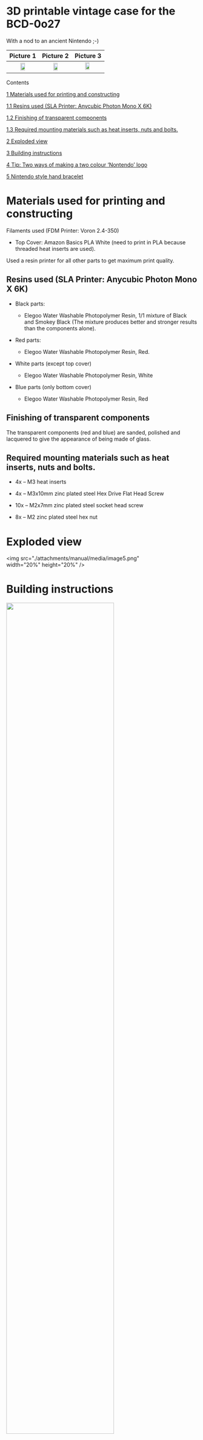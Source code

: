 # 3D printable vintage case for the BCD-0o27

With a nod to an ancient Nintendo ;-)

| Picture 1 | Picture 2 | Picture 3 |
|:---------:|:---------:|:---------:|
| <img src="./attachments/manual/media/image1.jpg" width="40%" height="40%" /> | <img src="./attachments/manual/media/image2.jpg" width="40%" height="40%" /> | <img src="./attachments/manual/media/image3.jpg" width="40%" height="40%" /> |

Contents

[1 Materials used for printing and constructing](#materials-used-for-printing-and-constructing)

[1.1 Resins used (SLA Printer: Anycubic Photon Mono X 6K)](#resins-used-sla-printer-anycubic-photon-mono-x-6k)

[1.2 Finishing of transparent components](#finishing-of-transparent-components)

[1.3 Required mounting materials such as heat inserts, nuts and bolts.](#required-mounting-materials-such-as-heat-inserts-nuts-and-bolts.)

[2 Exploded view](#exploded-view)

[3 Building instructions](#building-instructions)

[4 Tip: Two ways of making a two colour ‘Nontendo’ logo](#tip-two-ways-of-making-a-two-colour-nontendo-logo)

[5 Nintendo style hand bracelet](#nintendo-style-hand-bracelet)

#  

# Materials used for printing and constructing

Filaments used (FDM Printer: Voron 2.4-350)

-   Top Cover: Amazon Basics PLA White (need to print in PLA because
    threaded heat inserts are used).

Used a resin printer for all other parts to get maximum print quality.

## Resins used (SLA Printer: Anycubic Photon Mono X 6K)

-   Black parts:

    -   Elegoo Water Washable Photopolymer Resin, 1/1 mixture of Black
        and Smokey Black (The mixture produces better and stronger
        results than the components alone).

-   Red parts:

    -   Elegoo Water Washable Photopolymer Resin, Red.

-   White parts (except top cover)

    -   Elegoo Water Washable Photopolymer Resin, White

-   Blue parts (only bottom cover)

    -   Elegoo Water Washable Photopolymer Resin, Red

## Finishing of transparent components

The transparent components (red and blue) are sanded, polished and
lacquered to give the appearance of being made of glass.

## Required mounting materials such as heat inserts, nuts and bolts.

-   4x – M3 heat inserts

-   4x – M3x10mm zinc plated steel Hex Drive Flat Head Screw

-   10x – M2x7mm zinc plated steel socket head screw

-   8x – M2 zinc plated steel hex nut

# Exploded view

<img src="./attachments/manual/media/image5.png"  width="20%" height="20%" />

# Building instructions

<img src="./attachments/manual/media/image6.png" style="width:75%;height:75%" />

<img src="./attachments/manual/media/image7.png" style="width:75%;height:75%" />

<img src="./attachments/manual/media/image8.png" style="width:75%;height:75%" />

<img src="./attachments/manual/media/image9.png" style="width:75%;height:75%" />

<img src="./attachments/manual/media/image10.png" style="width:75%;height:75%" />

<img src="./attachments/manual/media/image11.png" style="width:75%;height:75%" />

<img src="./attachments/manual/media/image12.png" style="width:75%;height:75%" />

<img src="./attachments/manual/media/image13.png" style="width:75%;height:75%" />

<img src="./attachments/manual/media/image14.png" style="width:75%;height:75%" />

<img src="./attachments/manual/media/image15.png" style="width:75%;height:75%" />

<img src="./attachments/manual/media/image16.png" style="width:75%;height:75%" />

<img src="./attachments/manual/media/image17.png" style="width:75%;height:75%" />

<img src="./attachments/manual/media/image18.png" style="width:75%;height:75%" />

<img src="./attachments/manual/media/image19.png" style="width:75%;height:75%" />

<img src="./attachments/manual/media/image20.png" style="width:75%;height:75%" />

<img src="./attachments/manual/media/image21.png" style="width:75%;height:75%" />

<img src="./attachments/manual/media/image22.png" style="width:75%;height:75%" />

<img src="./attachments/manual/media/image23.png" style="width:75%;height:75%" />

<img src="./attachments/manual/media/image24.png" style="width:75%;height:75%" />

# Tip: Two ways of making a two colour ‘Nontendo’ logo

<img src="./attachments/manual/media/image25.png" style="width:75%;height:75%" />

# Nintendo style hand bracelet

If you like the hand bracelet, you can order it here:

<https://www.amazon.nl/dp/B09PG46FR1?psc=1&ref=ppx_yo2ov_dt_b_product_details&language=en_GB>

There are no holes for the hand bracelet in the original design. You
will have to drill them, yourselves.

<img src="./attachments/manual/media/image26.png" style="width:75%;height:75%" />

Have FUN…!!!
